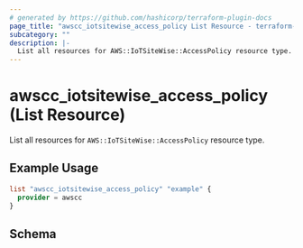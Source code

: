 ```yaml
---
# generated by https://github.com/hashicorp/terraform-plugin-docs
page_title: "awscc_iotsitewise_access_policy List Resource - terraform-provider-awscc"
subcategory: ""
description: |-
  List all resources for AWS::IoTSiteWise::AccessPolicy resource type.
---
```


# awscc_iotsitewise_access_policy (List Resource)

List all resources for `AWS::IoTSiteWise::AccessPolicy` resource type.

## Example Usage

```terraform
list "awscc_iotsitewise_access_policy" "example" {
  provider = awscc
}
```

<!-- schema generated by tfplugindocs -->
## Schema

